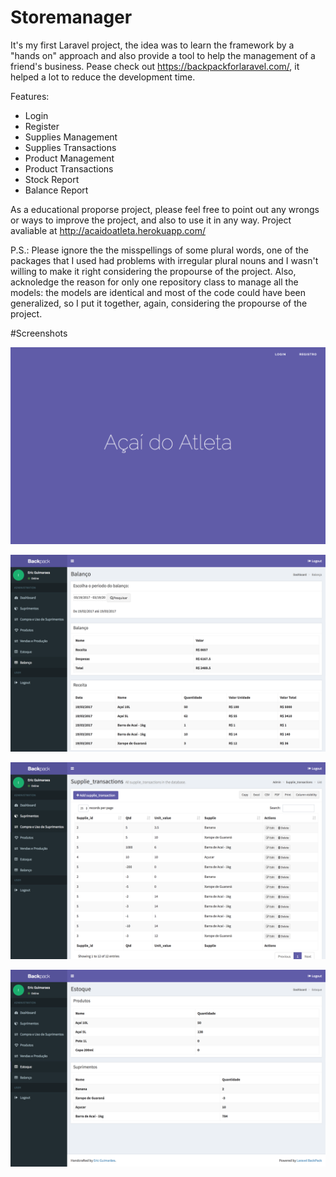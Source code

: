 # Storemanager

It's my first Laravel project, the idea was to learn the framework by a "hands on" approach and also provide a tool to help the management of a friend's business. Pease check out https://backpackforlaravel.com/, it helped a lot to reduce the development time.

Features:
 - Login
 - Register
 - Supplies Management
 - Supplies Transactions
 - Product Management
 - Product Transactions
 - Stock Report
 - Balance Report

As a educational proporse project, please feel free to point out any wrongs or ways to improve the project, and also to use it in any way.
Project avaliable at http://acaidoatleta.herokuapp.com/

P.S.: Please ignore the the misspellings of some plural words, one of the packages that I used had problems with irregular plural nouns and I wasn't willing to make it right considering the propourse of the project. Also, acknoledge the reason for only one repository class to manage all the models: the models are identical and most of the code could have been generalized, so I put it together, again, considering the propourse of the project.

#Screenshots

![alt tag](https://raw.githubusercontent.com/ericmguimaraes/storemanager/master/Screen%20Shot%202017-03-19%20at%2016.05.34.png)

![alt tag](https://raw.githubusercontent.com/ericmguimaraes/storemanager/master/Screen%20Shot%202017-03-19%20at%2016.06.07.png)

![alt tag](https://raw.githubusercontent.com/ericmguimaraes/storemanager/master/Screen%20Shot%202017-03-19%20at%2016.06.13.png)

![alt tag](https://raw.githubusercontent.com/ericmguimaraes/storemanager/master/Screen%20Shot%202017-03-19%20at%2016.07.09.png)
